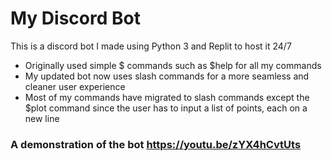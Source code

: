 # My Discord Bot
This is a discord bot I made using Python 3 and Replit to host it 24/7
- Originally used simple $ commands such as $help for all my commands
- My updated bot now uses slash commands for a more seamless and cleaner user experience
- Most of my commands have migrated to slash commands except the $plot command since the user has to input a list of points, each on a new line


### A demonstration of the bot https://youtu.be/zYX4hCvtUts
